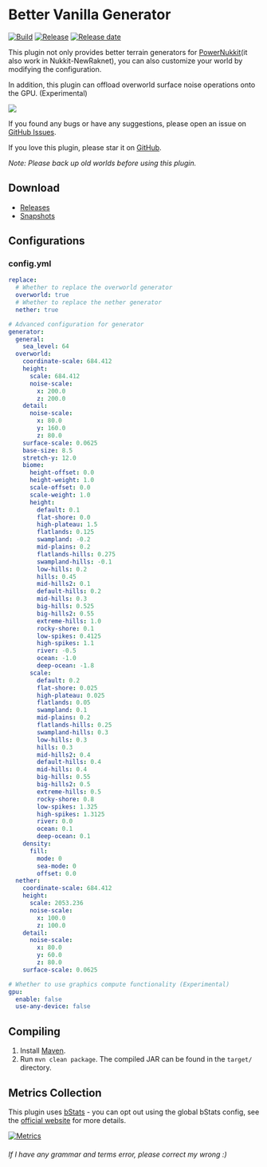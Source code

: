 # Better Vanilla Generator
[![Build](https://img.shields.io/circleci/build/github/wode490390/BetterVanillaGenerator/master)](https://circleci.com/gh/wode490390/BetterVanillaGenerator/tree/master)
[![Release](https://img.shields.io/github/v/release/wode490390/BetterVanillaGenerator)](https://github.com/wode490390/BetterVanillaGenerator/releases)
[![Release date](https://img.shields.io/github/release-date/wode490390/BetterVanillaGenerator)](https://github.com/wode490390/BetterVanillaGenerator/releases)
<!--[![Servers](https://img.shields.io/bstats/servers/5198)](https://bstats.org/plugin/bukkit/BetterVanillaGenerator/5198)
[![Players](https://img.shields.io/bstats/players/5198)](https://bstats.org/plugin/bukkit/BetterVanillaGenerator/5198)-->

This plugin not only provides better terrain generators for [PowerNukkit](https://github.com/GameModsBR/PowerNukkit)(it also work in Nukkit-NewRaknet), you can also customize your world by modifying the configuration.

In addition, this plugin can offload overworld surface noise operations onto the GPU. (Experimental)

[![](https://i.loli.net/2019/06/12/5d00613070e3947388.png)](https://www.mcbbs.net/thread-872584-1-1.html "可自定义的更好的原生地形生成器")

If you found any bugs or have any suggestions, please open an issue on [GitHub Issues](https://github.com/wode490390/BetterVanillaGenerator/issues).

If you love this plugin, please star it on [GitHub](https://github.com/wode490390/BetterVanillaGenerator).

*Note: Please back up old worlds before using this plugin.*

## Download
- [Releases](https://github.com/wode490390/BetterVanillaGenerator/releases)
- [Snapshots](https://circleci.com/gh/wode490390/BetterVanillaGenerator)

## Configurations

### config.yml
```yaml
replace:
  # Whether to replace the overworld generator
  overworld: true
  # Whether to replace the nether generator
  nether: true

# Advanced configuration for generator
generator:
  general:
    sea_level: 64
  overworld:
    coordinate-scale: 684.412
    height:
      scale: 684.412
      noise-scale:
        x: 200.0
        z: 200.0
    detail:
      noise-scale:
        x: 80.0
        y: 160.0
        z: 80.0
    surface-scale: 0.0625
    base-size: 8.5
    stretch-y: 12.0
    biome:
      height-offset: 0.0
      height-weight: 1.0
      scale-offset: 0.0
      scale-weight: 1.0
      height:
        default: 0.1
        flat-shore: 0.0
        high-plateau: 1.5
        flatlands: 0.125
        swampland: -0.2
        mid-plains: 0.2
        flatlands-hills: 0.275
        swampland-hills: -0.1
        low-hills: 0.2
        hills: 0.45
        mid-hills2: 0.1
        default-hills: 0.2
        mid-hills: 0.3
        big-hills: 0.525
        big-hills2: 0.55
        extreme-hills: 1.0
        rocky-shore: 0.1
        low-spikes: 0.4125
        high-spikes: 1.1
        river: -0.5
        ocean: -1.0
        deep-ocean: -1.8
      scale:
        default: 0.2
        flat-shore: 0.025
        high-plateau: 0.025
        flatlands: 0.05
        swampland: 0.1
        mid-plains: 0.2
        flatlands-hills: 0.25
        swampland-hills: 0.3
        low-hills: 0.3
        hills: 0.3
        mid-hills2: 0.4
        default-hills: 0.4
        mid-hills: 0.4
        big-hills: 0.55
        big-hills2: 0.5
        extreme-hills: 0.5
        rocky-shore: 0.8
        low-spikes: 1.325
        high-spikes: 1.3125
        river: 0.0
        ocean: 0.1
        deep-ocean: 0.1
    density:
      fill:
        mode: 0
        sea-mode: 0
        offset: 0.0
  nether:
    coordinate-scale: 684.412
    height:
      scale: 2053.236
      noise-scale:
        x: 100.0
        z: 100.0
    detail:
      noise-scale:
        x: 80.0
        y: 60.0
        z: 80.0
    surface-scale: 0.0625

# Whether to use graphics compute functionality (Experimental)
gpu:
  enable: false
  use-any-device: false
```

## Compiling
1. Install [Maven](https://maven.apache.org/).
2. Run `mvn clean package`. The compiled JAR can be found in the `target/` directory.

## Metrics Collection

This plugin uses [bStats](https://github.com/wode490390/bStats-Nukkit) - you can opt out using the global bStats config, see the [official website](https://bstats.org/getting-started) for more details.

[![Metrics](https://bstats.org/signatures/bukkit/BetterVanillaGenerator.svg)](https://bstats.org/plugin/bukkit/BetterVanillaGenerator/5198)

###### If I have any grammar and terms error, please correct my wrong :)
